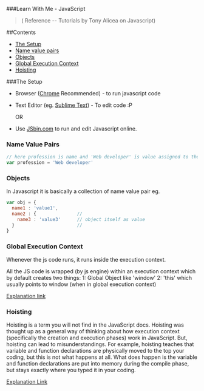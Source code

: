 ###Learn With Me - JavaScript
>( Reference -- Tutorials by Tony Alicea on Javascript)

##Contents
 - [The Setup](#the-setup)
 - [Name value pairs](#name-value-pairs)
 - [Objects](#objects)
 - [Global Execution Context](#global-execution-context)
 - [Hoisting](#hoisting)

###The Setup
 - Browser ([Chrome](https://www.google.com/chrome/browser/desktop/ "Yeah! It's free .. It always was") Recommended) - to run javascript code
 - Text Editor (eg. [Sublime Text](https://www.sublimetext.com/3 "Download one of the best editor")) - To edit code :P

      OR

 - Use [JSbin.com](https://jsbin.com/?js,console,output) to run and edit Javascript online.

### Name Value Pairs
~~~js
// here profession is name and 'Web developer' is value assigned to the name.
var profession = 'Web developer'
~~~

### Objects
In Javascript it is basically a collection of name value pair
eg.
~~~js
var obj = {
  name1 : 'value1',
  name2 : {               //
    name3 : 'value3'      // object itself as value
  }                       //
}
~~~

### Global Execution Context

Whenever the js code runs, it runs inside the execution context.

All the JS code is wrapped (by js engine) within an execution context which by default creates two things:
    1: Global Object like 'window'
    2: 'this' which usually points to window (when in global execution context)

[Explanation link](http://jsbin.com/mezamu/edit?js,console)

### Hoisting

Hoisting is a term you will not find in the JavaScript docs. Hoisting was thought up as a general
way of thinking about how execution context (specifically the creation and execution phases) work
in JavaScript. But, hoisting can lead to misunderstandings. For example, hoisting teaches that
variable and function declarations are physically moved to the top your coding, but this is not
what happens at all. What does happen is the variable and function declarations are put into memory
during the compile phase, but stays exactly where you typed it in your coding.

[Explanation Link](https://developer.mozilla.org/en-US/docs/Glossary/Hoisting)